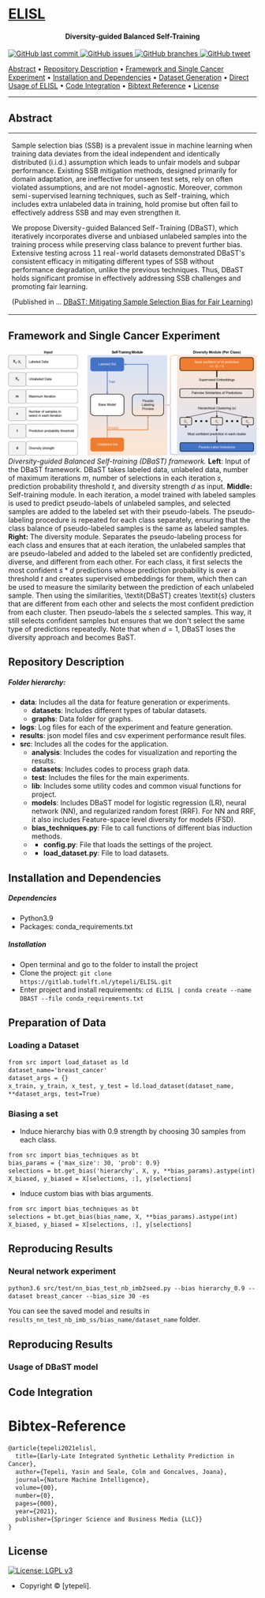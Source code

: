 <h1>
  <br>
  <a href="https://gitlab.ewi.tudelft.nl/goncalveslab/phd-thesis-2020-yasin-tepeli/dbast/-/archive/main/dbast-main.zip">ELISL</a>
</h1> 

<h4 align="center">Diversity-guided Balanced Self-Training</h4>

<p>
    <a href="https://gitlab.ewi.tudelft.nl/goncalveslab/phd-thesis-2020-yasin-tepeli/dbast/-/commits/main">
    <img src="https://img.shields.io/badge/last%20commit-september-yellow"
         alt="GitHub last commit">
    <a href="https://gitlab.ewi.tudelft.nl/goncalveslab/phd-thesis-2020-yasin-tepeli/dbast/-/issues">
    <img src="https://img.shields.io/badge/open%20issues-0-green"
         alt="GitHub issues">
    <a href="https://gitlab.ewi.tudelft.nl/goncalveslab/phd-thesis-2020-yasin-tepeli/dbast/-/branches">
    <img src="https://img.shields.io/badge/branches-1-blue"
         alt="GitHub branches">
    <a href="https://twitter.com/intent/tweet?text=Try debiasing your ML models with DBaST from @GoncalvesLab &url=https://gitlab.ewi.tudelft.nl/goncalveslab/phd-thesis-2020-yasin-tepeli/dbast">
    <img src="https://img.shields.io/twitter/url?url=https%3A%2F%2Fgitlab.ewi.tudelft.nl%2Fgoncalveslab/phd-thesis-2020-yasin-tepeli/dbast" alt="GitHub tweet">
    
</p>
      
<p>
  <a href="#abstract">Abstract</a> •
  <a href="#repository-description">Repository Description</a> •
  <a href="#framework-and-single-cancer-experiment">Framework and Single Cancer Experiment</a> •
  <a href="#installation-and-dependencies">Installation and Dependencies</a> •
  <a href="#dataset-generation">Dataset Generation</a> •
  <a href="#direct-usage-of-elisl">Direct Usage of ELISL</a> •
  <a href="#code-integration">Code Integration</a> •
  <a href="#bibtext-reference">Bibtext Reference</a> •
  <a href="#license">License</a>
</p>


---

## Abstract

<table>
<tr>
<td>
  
Sample selection bias (SSB) is a prevalent issue in machine learning when training data deviates from the ideal independent and identically distributed (i.i.d.) assumption which leads to unfair models and subpar performance. Existing SSB mitigation methods, designed primarily for domain adaptation, are ineffective for unseen test sets, rely on often violated assumptions, and are not model-agnostic. Moreover, common semi-supervised learning techniques, such as Self-training, which includes extra unlabeled data in training, hold promise but often fail to effectively address SSB and may even strengthen it.

We propose Diversity-guided Balanced Self-Training (DBaST), which iteratively incorporates diverse and unbiased unlabeled samples into the training process while preserving class balance to prevent further bias. Extensive testing across 11 real-world datasets demonstrated DBaST's consistent efficacy in mitigating different types of SSB without performance degradation, unlike the previous techniques. Thus, DBaST holds significant promise in effectively addressing SSB challenges and promoting fair learning.

(Published in ...  <a href="#">DBaST: Mitigating Sample Selection Bias for Fair Learning</a>)

</td>
</tr>
</table>


## Framework and Single Cancer Experiment
![DBaST Framework](bias_mitigation_framework.png "DBaST Framework")
*Diversity-guided Balanced Self-training (DBaST) framework.*
**Left**: Input of the DBaST framework. DBaST takes labeled data, unlabeled data, number of maximum iterations $m$, number of selections in each iteration $s$, prediction probability threshold $t$, and diversity strength $d$ as input. **Middle:** Self-training module. In each iteration, a model trained with labeled samples is used to predict pseudo-labels of unlabeled samples, and selected samples are added to the labeled set with their pseudo-labels. The pseudo-labeling procedure is repeated for each class separately, ensuring that the class balance of pseudo-labeled samples is the same as labeled samples. **Right:** The diversity module. Separates the pseudo-labeling process for each class and ensures that at each iteration, the unlabeled samples that are pseudo-labeled and added to the labeled set are confidently predicted, diverse, and different from each other. For each class, it first selects the most confident $s*d$ predictions whose prediction probability is over a threshold $t$ and creates supervised embeddings for them, which then can be used to measure the similarity between the prediction of each unlabeled sample. Then using the similarities, \textit{DBaST} creates \textit{s} clusters that are different from each other and selects the most confident prediction from each cluster. Then pseudo-labels the $s$ selected samples. This way, it still selects confident samples but ensures that we don't select the same type of predictions repeatedly. Note that when $d=1$, DBaST loses the diversity approach and becomes BaST.


## Repository Description

##### Folder hierarchy:
* **data**: Includes all the data for feature generation or experiments.
  * **datasets**: Includes different types of tabular datasets.
  * **graphs**: Data folder for graphs.
* **logs**: Log files for each of the experiment and feature generation.
* **results**: json model files and csv experiment performance result files.
* **src**: Includes all the codes for the application.
  * **analysis**: Includes the codes for visualization and reporting the results.
  * **datasets**: Includes codes to process graph data.
  * **test**: Includes the files for the main experiments.
  * **lib**: Includes some utility codes and common visual functions for project.
  * **models**: Includes DBaST model for logistic regression (LR), neural network (NN), and regularized random forest (RRF). For NN and RRF, it also includes Feature-space level diversity for models (FSD).
  * **bias_techniques.py**: File to call functions of different bias induction methods.
  * * **config.py**: File that loads the settings of the project.
  * * **load_dataset.py**: File to load datasets.


## Installation and Dependencies

##### Dependencies
* Python3.9
* Packages: conda_requirements.txt

##### Installation
* Open terminal and go to the folder to install the project
* Clone the project: `git clone https://gitlab.tudelft.nl/ytepeli/ELISL.git`
* Enter project and install requirements: `cd ELISL | conda create --name DBAST --file conda_requirements.txt`

## Preparation of Data

### Loading a Dataset 
```
from src import load_dataset as ld
dataset_name='breast_cancer'
dataset_args = {}
x_train, y_train, x_test, y_test = ld.load_dataset(dataset_name, **dataset_args, test=True)
```

### Biasing a set
* Induce hierarchy bias with 0.9 strength by choosing 30 samples from each class. 
```
from src import bias_techniques as bt
bias_params = {'max_size': 30, 'prob': 0.9}
selections = bt.get_bias('hierarchy', X, y, **bias_params).astype(int)
X_biased, y_biased = X[selections, :], y[selections]
```
* Induce custom bias with bias arguments.
```
from src import bias_techniques as bt
selections = bt.get_bias(bias_name, X, **bias_params).astype(int)
X_biased, y_biased = X[selections, :], y[selections]
```

## Reproducing Results
### Neural network experiment
```shell script
python3.6 src/test/nn_bias_test_nb_imb2seed.py --bias hierarchy_0.9 --dataset breast_cancer --bias_size 30 -es
```
You can see the saved model and results in `results_nn_test_nb_imb_ss/bias_name/dataset_name` folder.


## Reproducing Results
### Usage of DBaST model


## Code Integration


# Bibtex-Reference
```
@article{tepeli2021elisl,
  title={Early-Late Integrated Synthetic Lethality Prediction in Cancer},
  author={Tepeli, Yasin and Seale, Colm and Goncalves, Joana},
  journal={Nature Machine Intelligence},
  volume={00},
  number={0},
  pages={000},
  year={2021},
  publisher={Springer Science and Business Media {LLC}}
}
```

## License

[![License: LGPL v3](https://img.shields.io/badge/License-LGPL%20v3-blue.svg?style=flat-square)](https://tldrlegal.com/license/gnu-lesser-general-public-license-v3-(lgpl-3))

- Copyright © [ytepeli].

